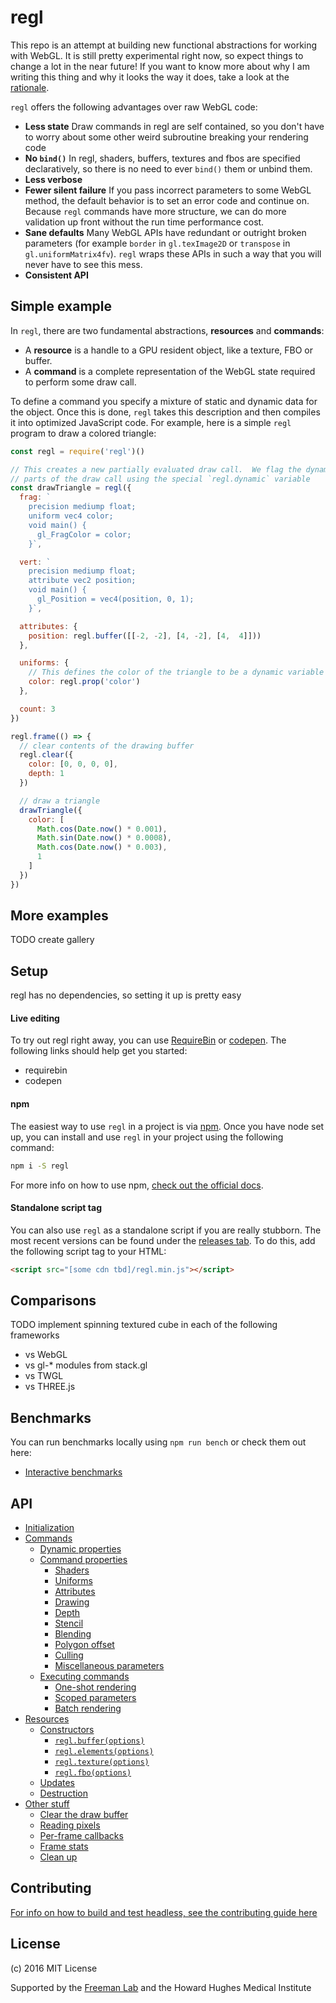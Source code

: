 # regl
This repo is an attempt at building new functional abstractions for working with WebGL.  It is still pretty experimental right now, so expect things to change a lot in the near future! If you want to know more about why I am writing this thing and why it looks the way it does, take a look at the [rationale](RATIONALE.md).

`regl` offers the following advantages over raw WebGL code:

* **Less state** Draw commands in regl are self contained, so you don't have to worry about some other weird subroutine breaking your rendering code
* **No `bind()`** In regl, shaders, buffers, textures and fbos are specified declaratively, so there is no need to ever `bind()` them or unbind them.
* **Less verbose**
* **Fewer silent failure** If you pass incorrect parameters to some WebGL method, the default behavior is to set an error code and continue on. Because `regl` commands have more structure, we can do more validation up front without the run time performance cost.
* **Sane defaults** Many WebGL APIs have redundant or outright broken parameters (for example `border` in `gl.texImage2D` or `transpose` in `gl.uniformMatrix4fv`). `regl` wraps these APIs in such a way that you will never have to see this mess.
* **Consistent API**

## Simple example

In `regl`, there are two fundamental abstractions, **resources** and **commands**:

* A **resource** is a handle to a GPU resident object, like a texture, FBO or buffer.
* A **command** is a complete representation of the WebGL state required to perform some draw call.

To define a command you specify a mixture of static and dynamic data for the object. Once this is done, `regl` takes this description and then compiles it into optimized JavaScript code.  For example, here is a simple `regl` program to draw a colored triangle:

```JavaScript
const regl = require('regl')()

// This creates a new partially evaluated draw call.  We flag the dynamic
// parts of the draw call using the special `regl.dynamic` variable
const drawTriangle = regl({
  frag: `
    precision mediump float;
    uniform vec4 color;
    void main() {
      gl_FragColor = color;
    }`,

  vert: `
    precision mediump float;
    attribute vec2 position;
    void main() {
      gl_Position = vec4(position, 0, 1);
    }`,

  attributes: {
    position: regl.buffer([[-2, -2], [4, -2], [4,  4]]))
  },

  uniforms: {
    // This defines the color of the triangle to be a dynamic variable
    color: regl.prop('color')
  },

  count: 3
})

regl.frame(() => {
  // clear contents of the drawing buffer
  regl.clear({
    color: [0, 0, 0, 0],
    depth: 1
  })

  // draw a triangle
  drawTriangle({
    color: [
      Math.cos(Date.now() * 0.001),
      Math.sin(Date.now() * 0.0008),
      Math.cos(Date.now() * 0.003),
      1
    ]
  })
})
```

## More examples

TODO create gallery

## Setup

regl has no dependencies, so setting it up is pretty easy

#### Live editing
To try out regl right away, you can use [RequireBin](http://requirebin.com/) or [codepen](http://codepen.io/).  The following links should help get you started:

* requirebin
* codepen

#### npm
The easiest way to use `regl` in a project is via [npm](http://npmjs.com).  Once you have node set up, you can install and use `regl` in your project using the following command:

```sh
npm i -S regl
```

For more info on how to use npm, [check out the official docs](https://docs.npmjs.com/).

#### Standalone script tag
You can also use `regl` as a standalone script if you are really stubborn.  The most recent versions can be found under the [releases tab](releases).  To do this, add the following script tag to your HTML:

```html
<script src="[some cdn tbd]/regl.min.js"></script>
```

## Comparisons

TODO implement spinning textured cube in each of the following frameworks

* vs WebGL
* vs gl-* modules from stack.gl
* vs TWGL
* vs THREE.js

## Benchmarks
You can run benchmarks locally using `npm run bench` or check them out here:

* [Interactive benchmarks](https://mikolalysenko.github.io/regl/www/bench.html)

## API

* [Initialization](#initialization)
* [Commands](#commands)
  + [Dynamic properties](#dynamic-properties)
  + [Command properties](#command-properties)
    - [Shaders](#shaders)
    - [Uniforms](#uniforms)
    - [Attributes](#attributes)
    - [Drawing](#drawing)
    - [Depth](#depth)
    - [Stencil](#stencil)
    - [Blending](#blending)
    - [Polygon offset](#polygon-offset)
    - [Culling](#culling)
    - [Miscellaneous parameters](#miscellaneous-parameters)
  + [Executing commands](#executing-commands)
    - [One-shot rendering](#one-shot-rendering)
    - [Scoped parameters](#scoped-parameters)
    - [Batch rendering](#batch-rendering)
* [Resources](#resources)
  + [Constructors](#constructors)
    - [`regl.buffer(options)`](#-reglbuffer-options--)
    - [`regl.elements(options)`](#-reglelements-options--)
    - [`regl.texture(options)`](#-regltexture-options--)
    - [`regl.fbo(options)`](#-reglfbo-options--)
  + [Updates](#updates)
  + [Destruction](#destruction)
* [Other stuff](#other-properties)
  + [Clear the draw buffer](#clear-the-draw-buffer)
  + [Reading pixels](#reading-pixels)
  + [Per-frame callbacks](#per-frame-callbacks)
  + [Frame stats](#frame-stats)
  + [Clean up](#clean-up)

## Contributing

[For info on how to build and test headless, see the contributing guide here](DEVELOPING.md)

## License
(c) 2016 MIT License

Supported by the [Freeman Lab](https://www.janelia.org/lab/freeman-lab) and the Howard Hughes Medical Institute

